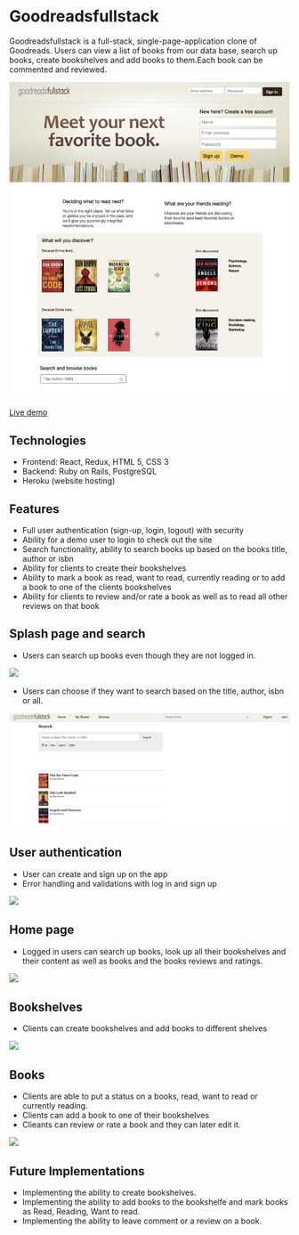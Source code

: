 # Goodreadsfullstack

Goodreadsfullstack is a full-stack, single-page-application clone of Goodreads. Users can view a list of books from our data base, search up books, create bookshelves and add books to them.Each book can be commented and reviewed.

![read](./app/assets/images/read.png)


 [Live demo](https://good-reads-full-stack.herokuapp.com/#/)

## Technologies 
* Frontend:
    React,
    Redux,
    HTML 5,
    CSS 3
* Backend:
    Ruby on Rails,
    PostgreSQL
* Heroku (website hosting)

## Features
* Full user authentication (sign-up, login, logout) with security
* Ability for a demo user to login to check out the site
* Search functionality, ability to search books up based on the books title, author or isbn
* Ability for clients to create their bookshelves 
* Ability to mark a book as read, want to read, currently reading or to add a book to one of the clients bookshelves
* Ability for clients to review and/or rate a book as well as to read all other reviews on that book


## Splash page and search
* Users can search up books even though they are not logged in.

![](https://media.giphy.com/media/hs1TYa2cuSeMgjq0Yu/giphy.gif)

* Users can choose if they want to search based on the title, author, isbn or all.

![search](./app/assets/images/search.png)



## User authentication 

* User can create and sign up on the app
* Error handling and validations with log in and sign up


![](https://media.giphy.com/media/cJZPGOwpDmDrcQrYb7/giphy.gif)

## Home page
* Logged in users can search up books, look up all their bookshelves and their content as well as books and the books reviews and ratings.

![](https://media.giphy.com/media/uxKrb6qNV0fjdJpi3l/giphy.gif)

## Bookshelves 

* Clients can create bookshelves and add books to different shelves 

![](https://media.giphy.com/media/aOYvtMAGFK4CdPa71L/giphy.gif)

## Books 

* Clients are able to put a status on a books, read, want to read or currently reading. 
* Clients can add a book to one of their bookshelves 
* Clieants can review or rate a book and they can later edit it. 

![](https://media.giphy.com/media/7KJmX0LYkifv0TNTAO/giphy.gif)


## Future Implementations
* Implementing the ability to create bookshelves.
* Implementing the ability to add books to the bookshelfe and mark books as Read, Reading, Want to read.
* Implementing the ability to leave comment or a review on a book.


